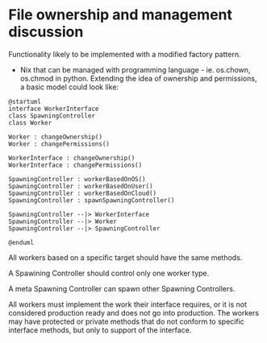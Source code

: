 # File ownership and management discussion

Functionality likely to be implemented with a modified factory pattern.

* Nix that can be managed with programming language - ie. os.chown, os.chmod in python.  Extending the idea of ownership and permissions, a basic model could look like:

``` plantuml
@startuml
interface WorkerInterface
class SpawningController
class Worker

Worker : changeOwnership()
Worker : changePermissions()

WorkerInterface : changeOwnership()
WorkerInterface : changePermissions()

SpawningController : workerBasedOnOS()
SpawningController : workerBasedOnUser()
SpawningController : workerBasedOnCloud()
SpawningController : spawnSpawningController()

SpawningController --|> WorkerInterface
SpawningController --|> Worker
SpawningController --|> SpawningController

@enduml
```

All workers based on a specific target should have the same methods.  

A Spawining Controller should control only one worker type.

A meta Spawning Controller can spawn other Spawning Controllers.

All workers must implement the work their interface requires, or it is not considered production ready and does not go into production.  The workers may have protected or private methods that do not conform to specific interface methods, but only to support of the interface. 

